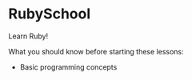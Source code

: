 RubySchool
==========

Learn Ruby!

What you should know before starting these lessons:
- Basic programming concepts 
